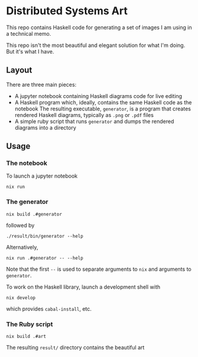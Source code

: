 # Distributed Systems Art

This repo contains Haskell code for generating a set of images I am
using in a technical memo.

This repo isn't the most beautiful and elegant solution for what I'm
doing. But it's what I have.

## Layout

There are three main pieces:
- A jupyter notebook containing Haskell diagrams code for live editing
- A Haskell program which, ideally, contains the same Haskell code as the notebook
  The resulting executable, `generator`, is a program that creates rendered Haskell diagrams, typically as `.png` or `.pdf` files
- A simple ruby script that runs `generator` and dumps the rendered diagrams into a directory

## Usage

### The notebook

To launch a jupyter notebook

``` shell
nix run
```

### The generator

``` shell
nix build .#generator
```
followed by

``` shell
./result/bin/generator --help
```

Alternatively,

``` shell
nix run .#generator -- --help
```

Note that the first `--` is used to separate arguments to `nix` and arguments to `generator`.

To work on the Haskell library, launch a development shell with

``` shell
nix develop
```

which provides `cabal-install`, etc.

### The Ruby script

``` shell
nix build .#art
```

The resulting `result/` directory contains the beautiful art

